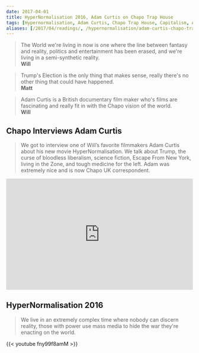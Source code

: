 ```yaml
---
date: 2017-04-01
title: HyperNormalisation 2016, Adam Curtis on Chapo Trap House
tags: [Hypernormalisation, Adam Curtis, Chapo Trap House, Capitalism, America, Donald Trump, Nuclear War]
aliases: [/2017/04/readings/, /hypernormalisation/adam-curtis-chapo-traphouse-donald-trump/]
---
```


> The World we're living in now is one where the line between fantasy and reality, politics and entertainment has been erased, and we're living in a semi-synthetic reality.
> <br/>**Will**

> Trump's Election is the only thing that makes sense, really there's no other thing that could have happened.
> <br/>**Matt**

> Adam Curtis is a British documentary film maker who's films are fascinating and really fit in with the Chapo vision of the world.
> <br/>**Will**

## Chapo Interviews Adam Curtis

> We got to interview one of Will’s favorite filmmakers Adam Curtis about his new movie HyperNormalisation. We talk about Trump, the curse of bloodless liberalism, science fiction, Escape From New York, living in the Zone, and tough medicine for the left. Adam was extremely nice and is now Chapo UK correspondent.

<iframe width="100%" height="300" scrolling="no" frameborder="no" allow="autoplay" src="https://w.soundcloud.com/player/?url=https%3A//api.soundcloud.com/tracks/297489389&color=%23ff5500&auto_play=false&hide_related=false&show_comments=true&show_user=true&show_reposts=false&show_teaser=true&visual=true"></iframe>

## HyperNormalisation 2016

> We live in an extremely complex time where nobody can discern reality, those with
power use mass media to hide the war they're enacting on the world.

{{< youtube fny99f8amM >}}
